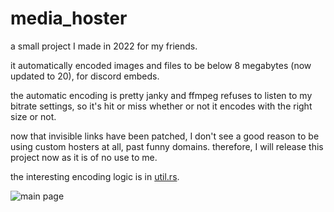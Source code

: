 # media_hoster

a small project I made in 2022 for my friends.

it automatically encoded images and files to be below 8 megabytes (now updated to 20), for discord embeds.

the automatic encoding is pretty janky and ffmpeg refuses to listen to my bitrate settings, so it's hit or miss whether or not it encodes with the right size or not.

now that invisible links have been patched, I don't see a good reason to be using custom hosters at all, past funny domains. therefore, I will release this project now as it is of no use to me.

the interesting encoding logic is in [util.rs](src/util.rs).

![main page](https://i.imgur.com/QSuzLaI.png)
